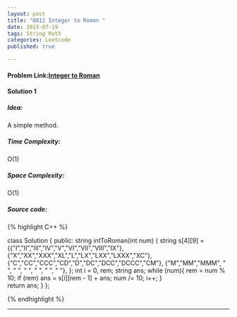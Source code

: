 ```yaml
---
layout: post
title: "Q012 Integer to Roman "
date: 2015-07-19
tags: String Math
categories: Leetcode
published: true

---
```

#### Problem Link:[Integer to Roman ](https://leetcode.com/problems/integer-to-roman/) 

#### Solution 1 

##### Idea:

A simple method.
   
##### Time Complexity:

O(1)

##### Space Complexity:

O(1)

##### Source code:
{% highlight C++ %}

class Solution {
public:
    string intToRoman(int num) {
        string s[4][9] = {{"I","II","III","IV","V","VI","VII","VIII","IX"},
            {"X","XX","XXX","XL","L","LX","LXX","LXXX","XC"},
            {"C","CC","CCC","CD","D","DC","DCC","DCCC","CM"},
            {"M","MM","MMM", " ", " ", " ", " ", " ", " "},
        };
        int i = 0, rem;
        string ans;
        while (num){
            rem = num % 10;
            if (rem) ans = s[i][rem - 1] + ans;
            num /= 10;
            i++;
        }        
        return ans;
    }
};

{% endhighlight %}

---

